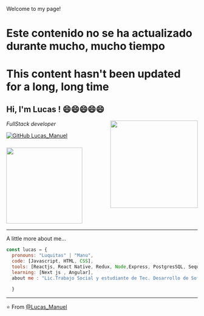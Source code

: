 Welcome to my page!

<h1 > Este contenido no se ha actualizado durante mucho, mucho tiempo</h1>
<h1>This content hasn't been updated for a long, long time</h1>

<h2> Hi, I'm Lucas ! 😄😄😄😄😄 </h2>
<img align='right' src="https://e7.pngegg.com/pngimages/951/938/png-clipart-programmer-computer-programming-computer-software-allergy-miscellaneous-furniture-thumbnail.png" width="230" >
<p><em> FullStack developer 
</em></p>


[![GitHub Lucas_Manuel](https://img.shields.io/github/followers/LucasManuel?label=follow&style=social)](https://github.com/Lucas-aquiles)


### <div >  <img src="https://media2.giphy.com/media/IwAZ6dvvvaTtdI8SD5/giphy.gif?cid=790b76118f20a463272814ed6d7c3d72263bbb9e9fedcd23&rid=giphy.gif&ct=g" width="200"> </div>
<hr/>
A little more about me...  

```javascript
const lucas = {
  pronouns: "Luquitas" | "Manu",
  code: [Javascript, HTML, CSS],
  tools: [Reactjs, React Native, Redux, Node,Express, PostgresSQL, Sequelize,Firebase,TypesCript,Nextjs,Expo, Styled-Components,Sass,Material Design, Figma],
  learning: [Next js , Angular],
  about me : "Lic.Trabajo Social y estudiante de Tec. Desarrollo de Software"

  }
```


---

⭐️ From [@Lucas_Manuel](https://github.com/Lucas-aquiles)


